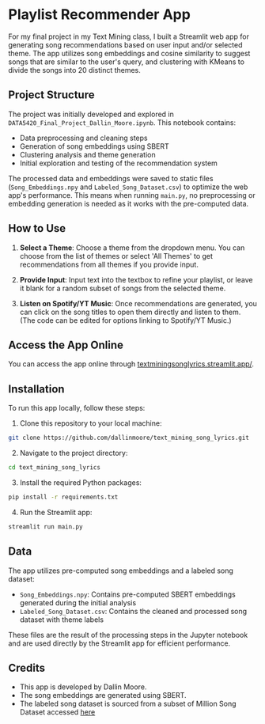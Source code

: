 # Playlist Recommender App

For my final project in my Text Mining class, I built a Streamlit web app for generating song recommendations based on user input and/or selected theme. The app utilizes song embeddings and cosine similarity to suggest songs that are similar to the user's query, and clustering with KMeans to divide the songs into 20 distinct themes.

## Project Structure

The project was initially developed and explored in `DATA5420_Final_Project_Dallin_Moore.ipynb`. This notebook contains:
- Data preprocessing and cleaning steps
- Generation of song embeddings using SBERT
- Clustering analysis and theme generation
- Initial exploration and testing of the recommendation system

The processed data and embeddings were saved to static files (`Song_Embeddings.npy` and `Labeled_Song_Dataset.csv`) to optimize the web app's performance. This means when running `main.py`, no preprocessing or embedding generation is needed as it works with the pre-computed data.

## How to Use

1. **Select a Theme**: Choose a theme from the dropdown menu. You can choose from the list of themes or select 'All Themes' to get recommendations from all themes if you provide input. 

2. **Provide Input**: Input text into the textbox to refine your playlist, or leave it blank for a random subset of songs from the selected theme.

4. **Listen on Spotify/YT Music**: Once recommendations are generated, you can click on the song titles to open them directly and listen to them. (The code can be edited for options linking to Spotify/YT Music.)

## Access the App Online

You can access the app online through [textminingsonglyrics.streamlit.app/](https://textminingsonglyrics.streamlit.app/).

## Installation

To run this app locally, follow these steps:

1. Clone this repository to your local machine:

```bash
git clone https://github.com/dallinmoore/text_mining_song_lyrics.git
```

2. Navigate to the project directory:

```bash
cd text_mining_song_lyrics
```

3. Install the required Python packages:

```bash
pip install -r requirements.txt
```

4. Run the Streamlit app:

```bash
streamlit run main.py
```

## Data

The app utilizes pre-computed song embeddings and a labeled song dataset:
- `Song_Embeddings.npy`: Contains pre-computed SBERT embeddings generated during the initial analysis
- `Labeled_Song_Dataset.csv`: Contains the cleaned and processed song dataset with theme labels

These files are the result of the processing steps in the Jupyter notebook and are used directly by the Streamlit app for efficient performance.

## Credits

- This app is developed by Dallin Moore.
- The song embeddings are generated using SBERT.
- The labeled song dataset is sourced from a subset of Million Song Dataset accessed [here](https://www.kaggle.com/datasets/joebeachcapital/57651-spotify-songs)

